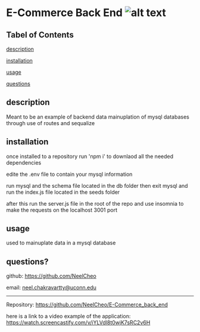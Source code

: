 # E-Commerce Back End   ![alt text](https://img.shields.io/github/license/NeelCheo/ReadMe_Generator)
## Tabel of Contents

[description](#description)

[installation](#installation)

[usage](#usage)

[questions](#questions?)


## description
Meant to be an example of backend data mainuplation of mysql databases through use of routes and sequalize 

## installation
once installed to a repository run 'npm i' to downlaod all the needed dependencies

edite the .env file to contain your mysql information

run mysql and the schema file located in the db folder then exit mysql and run the index.js file located in the seeds folder

after this run the server.js file in the root of the repo and use insomnia to make the requests on the localhost 3001 port 

## usage
used to mainuplate data in a mysql database 

## questions?

github: https://github.com/NeelCheo

email: neel.chakravartty@uconn.edu

-------------------------------------------

Repository: https://github.com/NeelCheo/E-Commerce_back_end

here is a link to a video example of the application: https://watch.screencastify.com/v/iYLVdl8t0wjK7sRC2v6H

